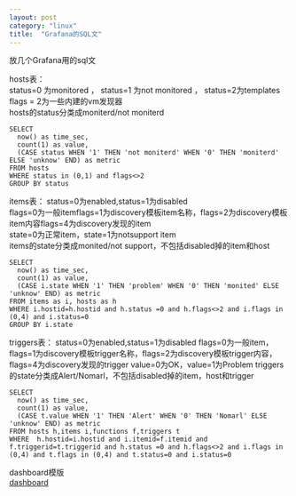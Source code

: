 ```yaml
---
layout: post
category: "linux"
title:  "Grafana的SQL文"
---
```


放几个Grafana用的sql文

<!-- more -->

hosts表：  
status=0 为monitored ， status=1 为not monitored ， status=2为templates  
flags = 2为一些内建的vm发现器  
hosts的status分类成moniterd/not moniterd
```
SELECT
  now() as time_sec,
  count(1) as value,
  (CASE status WHEN '1' THEN 'not moniterd' WHEN '0' THEN 'moniterd' ELSE 'unknow' END) as metric
FROM hosts
WHERE status in (0,1) and flags<>2
GROUP BY status
```

items表：
status=0为enabled,status=1为disabled   
flags=0为一般itemflags=1为discovery模板item名称，flags=2为discovery模板item内容flags=4为discovery发现的item  
state=0为正常item，state=1为notsupport item  
items的state分类成monited/not support，不包括disabled掉的item和host
```
SELECT
  now() as time_sec,
  count(1) as value,
  (CASE i.state WHEN '1' THEN 'problem' WHEN '0' THEN 'monited' ELSE 'unknow' END) as metric
FROM items as i, hosts as h
WHERE i.hostid=h.hostid and h.status =0 and h.flags<>2 and i.flags in (0,4) and i.status=0
GROUP BY i.state
```

triggers表： 
status=0为enabled,status=1为disabled 
flags=0为一般item，flags=1为discovery模板trigger名称，flags=2为discovery模板trigger内容，flags=4为discovery发现的trigger
value=0为OK，value=1为Problem
triggers的state分类成Alert/Nomarl，不包括disabled掉的item，host和trigger
```
SELECT
  now() as time_sec,
  count(1) as value,
  (CASE t.value WHEN '1' THEN 'Alert' WHEN '0' THEN 'Nomarl' ELSE 'unknow' END) as metric
FROM hosts h,items i,functions f,triggers t
WHERE  h.hostid=i.hostid and i.itemid=f.itemid and f.triggerid=t.triggerid and h.status =0 and h.flags<>2 and i.flags in (0,4) and t.flags in (0,4) and t.status=0 and i.status=0
```

dashboard模版  
[dashboard](https://github.com/justbio/test/blob/master/New%20dashboard%20Copy-1525247409684.json)